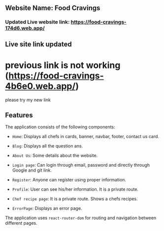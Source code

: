 ## Website Name: Food Cravings


### Updated Live website link: https://food-cravings-174d6.web.app/
## Live site link updated

# previous link is not working (https://food-cravings-4b6e0.web.app/)
please try my new link

## Features

The application consists of the following components:

- `Home`: Displays all chefs in cards, banner, navbar, footer, contact us card.

- `Blog`: Displays all the question ans.

- `About Us`: Some details about the website.

- `Login page`: Can login through email, password and directly through Google and git link.

- `Register`: Anyone can register using proper information.

- `Profile`: User can see his/her information. It is a private route.

- `Chef recipe page`: It is a private route. Shows a chefs recipes.

- `ErrorPage`: Displays an error page.

The application uses `react-router-dom` for routing and navigation between different pages.
